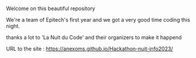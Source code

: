 Welcome on this beautiful repository

We're a team of Epitech's first year and we got a very good time coding this night.

thanks a lot to 'La Nuit du Code' and their organizers to make it happend

URL to the site : https://anexoms.github.io/Hackathon-nuit-info2023/